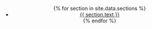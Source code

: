 <header class="header-area">
  <div class="container">
    <!-- Start: Top Logo Area -->
    <div class="col-md-4 left-side">
      <div class="logo"><a href="{{ site.baseurl }}/"><img src="{{ site.baseurl }}/assets/top-logo.png" alt=""></a></div>
    </div>
    <div class="mob-icon"><i class="fa fa-bars"></i></div>
  <!-- Start:Main Navigation -->
    <div class="col-md-8 right-side">
      <div class="menu-bar">
        <nav>
          <ul class="menu">
          <!--Loop through site sections-->
          {% for section in site.data.sections %}
            <li><a href='{{ site.baseurl }}/#{{ section.id }}'>{{ section.text }}</a></li>
          {% endfor %}
          </ul>
        </nav>
      </div>
    </div>
  </div>
</header>
